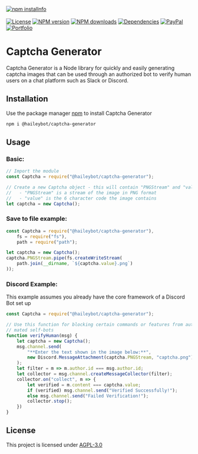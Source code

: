 <a href="https://nodei.co/npm/@haileybot/captcha-generator/"><img src="https://nodei.co/npm/@haileybot/captcha-generator.png?downloads=true&downloadRank=true&stars=true" alt="npm installnfo" /></a>
<br><br>
<a href="https://github.com/HaileyBot/captcha-generator/blob/master/LICENSE"><img src="https://img.shields.io/github/license/HaileyBot/captcha-generator?color=d32" alt="License" /></a>
<a href="https://www.npmjs.com/package/@haileybot/captcha-generator"><img src="https://img.shields.io/npm/v/@haileybot/captcha-generator.svg?maxAge=3600&color=d52" alt="NPM version" /></a>
<a href="https://www.npmjs.com/package/@haileybot/captcha-generator"><img src="https://img.shields.io/npm/dt/@haileybot/captcha-generator.svg?maxAge=3600&color=db0" alt="NPM downloads" /></a>
<a href="https://david-dm.org/HaileyBot/captcha-generator"><img src="https://img.shields.io/david/HaileyBot/captcha-generator.svg?maxAge=3600&color=2c1" alt="Dependencies" /></a>
<a href="https://donate.haileybot.com"><img src="https://img.shields.io/badge/donate-paypal-13e" alt="PayPal" /></a>
<a href="https://cheesits456.dev"><img src="https://img.shields.io/badge/-view%20portfolio-blueviolet" alt="Portfolio" /></a>



# Captcha Generator

Captcha Generator is a Node library for quickly and easily generating captcha images that can be used through an authorized bot to verify human users on a chat platform such as Slack or Discord.

## Installation

Use the package manager [npm](https://www.npmjs.com/) to install Captcha Generator

```bash
npm i @haileybot/captcha-generator
```

## Usage

### Basic:

```js
// Import the module
const Captcha = require("@haileybot/captcha-generator");

// Create a new Captcha object - this will contain "PNGStream" and "value"
//   - "PNGStream" is a stream of the image in PNG format
//   - "value" is the 6 character code the image contains
let captcha = new Captcha();
```

### Save to file example:

```js
const Captcha = require("@haileybot/captcha-generator"),
	fs = require("fs"),
	path = require("path");

let captcha = new Captcha();
captcha.PNGStream.pipe(fs.createWriteStream(
	path.join(__dirname, `${captcha.value}.png`)
));

```

### Discord Example:
This example assumes you already have the core framework of a Discord Bot set up

```js
const Captcha = require("@haileybot/captcha-generator");

// Use this function for blocking certain commands or features from auto-
// mated self-bots
function verifyHuman(msg) {
	let captcha = new Captcha();
	msg.channel.send(
		"**Enter the text shown in the image below:**",
		new Discord.MessageAttachment(captcha.PNGStream, "captcha.png")
	);
	let filter = m => m.author.id === msg.author.id;
	let collector = msg.channel.createMessageCollector(filter);
	collector.on("collect", m => {
		let verified = m.content === captcha.value;
		if (verified) msg.channel.send("Verified Successfully!");
		else msg.channel.send("Failed Verification!");
		collector.stop();
	})
}
```

## License
This project is licensed under [AGPL-3.0](https://github.com/HaileyBot/captcha-generator/blob/master/LICENSE)
